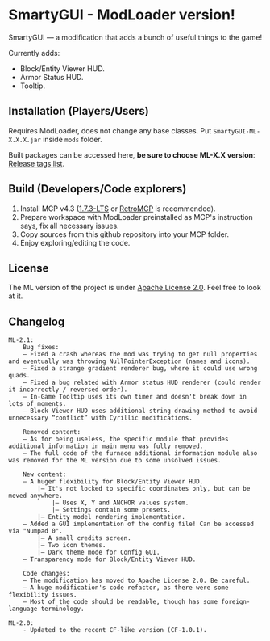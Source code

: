 # SmartyGUI - ModLoader version!

SmartyGUI — a modification that adds a bunch of useful things to the game!

Currently adds:
- Block/Entity Viewer HUD.
- Armor Status HUD.
- Tooltip.

## Installation (Players/Users)

Requires ModLoader, does not change any base classes. Put `SmartyGUI-ML-X.X.X.jar` inside `mods` folder.

Built packages can be accessed here, **be sure to choose ML-X.X version**: [Release tags list](https://github.com/ChessChicken-KZ/SmartyGUI/tags).

## Build (Developers/Code explorers)

1. Install MCP v4.3 ([1.7.3-LTS](https://github.com/ModificationStation/1.7.3-LTS) or [RetroMCP](https://github.com/MCPHackers/RetroMCP-Java) is recommended).
2. Prepare workspace with ModLoader preinstalled as MCP's instruction says, fix all necessary issues.
3. Copy sources from this github repository into your MCP folder.
4. Enjoy exploring/editing the code.

## License
The ML version of the project is under [Apache License 2.0](https://raw.githubusercontent.com/ChessChicken-KZ/SmartyGUI/modloader/src/minecraft/smartygui/LICENSE.txt). Feel free to look at it.

## Changelog
```
ML-2.1:
    Bug fixes:
    — Fixed a crash whereas the mod was trying to get null properties and eventually was throwing NullPointerException (names and icons).
    — Fixed a strange gradient renderer bug, where it could use wrong quads.
    — Fixed a bug related with Armor status HUD renderer (could render it incorrectly / reversed order).
    — In-Game Tooltip uses its own timer and doesn't break down in lots of moments.
    — Block Viewer HUD uses additional string drawing method to avoid unnecessary “conflict” with Cyrillic modifications.

    Removed content:
    — As for being useless, the specific module that provides additional information in main menu was fully removed.
    — The full code of the furnace additional information module also was removed for the ML version due to some unsolved issues.

    New content:
    — A huger flexibility for Block/Entity Viewer HUD.
        |— It's not locked to specific coordinates only, but can be moved anywhere.
            |— Uses X, Y and ANCHOR values system.
            |— Settings contain some presets.
        |— Entity model rendering implementation.
    — Added a GUI implementation of the config file! Can be accessed via "Numpad 0".
        |— A small credits screen.
        |— Two icon themes.
        |— Dark theme mode for Config GUI.
    — Transparency mode for Block/Entity Viewer HUD.

    Code changes:
    — The modification has moved to Apache License 2.0. Be careful.
    — A huge modification's code refactor, as there were some flexibility issues.
    — Most of the code should be readable, though has some foreign-language terminology.

ML-2.0:
    - Updated to the recent CF-like version (CF-1.0.1).
```

